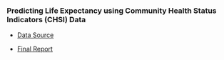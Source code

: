 ### Predicting Life Expectancy using Community Health Status Indicators (CHSI) Data

* [Data Source](https://healthdata.gov/dataset/community-health-status-indicators-chsi-combat-obesity-heart-disease-and-cancer)

* [Final Report](https://github.com/jessieyu0105/Life_Expectancy_Prediction/blob/master/Final%20Report.pdf)


